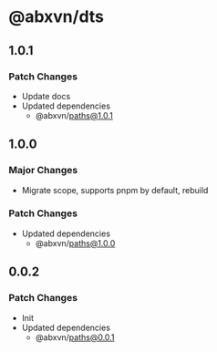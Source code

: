 # @abxvn/dts

## 1.0.1

### Patch Changes

- Update docs
- Updated dependencies
  - @abxvn/paths@1.0.1

## 1.0.0

### Major Changes

- Migrate scope, supports pnpm by default, rebuild

### Patch Changes

- Updated dependencies
  - @abxvn/paths@1.0.0

## 0.0.2

### Patch Changes

- Init
- Updated dependencies
  - @abxvn/paths@0.0.1
